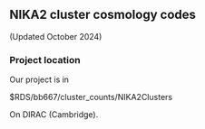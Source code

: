 ## NIKA2 cluster cosmology codes

(Updated October 2024)


### Project location 

Our project is in 

$RDS/bb667/cluster_counts/NIKA2Clusters

On DIRAC (Cambridge).  
